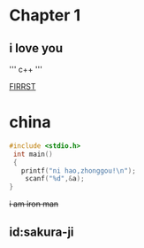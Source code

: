# Chapter 1
## i love you
'''
c++
'''

[FIRRST](./yy.md)

# china 
 ```C
#include <stdio.h>
  int main()
  {
    printf("ni hao,zhonggou!\n");
     scanf("%d",&a);
}
 ```
 ~~i am iron man~~
  ## id:sakura-ji
